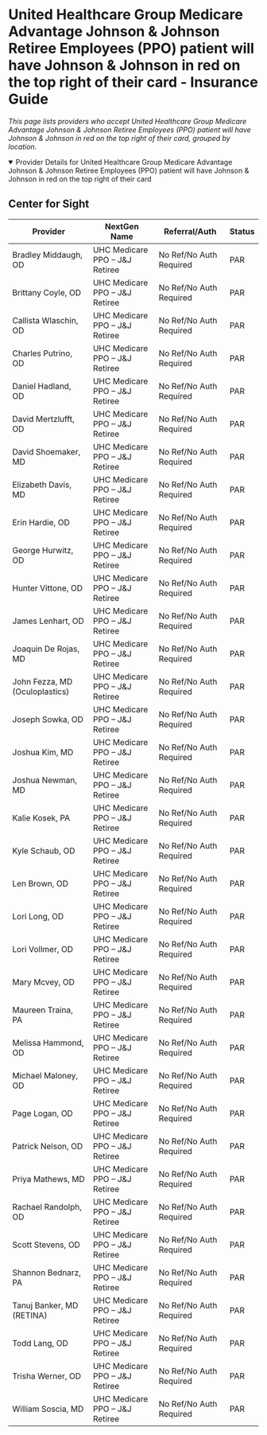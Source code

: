 # United Healthcare Group Medicare Advantage Johnson & Johnson Retiree Employees (PPO) patient will have Johnson & Johnson in red on the top right of their card - Insurance Guide

*This page lists providers who accept United Healthcare Group Medicare Advantage Johnson & Johnson Retiree Employees (PPO) patient will have Johnson & Johnson in red on the top right of their card, grouped by location.*

<details open><summary>Provider Details for United Healthcare Group Medicare Advantage Johnson & Johnson Retiree Employees (PPO) patient will have Johnson & Johnson in red on the top right of their card</summary>

## Center for Sight

| Provider | NextGen Name | Referral/Auth | Status |
|----------|-------------|--------------|--------|
| Bradley Middaugh, OD | UHC Medicare PPO – J&J Retiree | No Ref/No Auth Required | PAR |
| Brittany Coyle, OD | UHC Medicare PPO – J&J Retiree | No Ref/No Auth Required | PAR |
| Callista Wlaschin, OD | UHC Medicare PPO – J&J Retiree | No Ref/No Auth Required | PAR |
| Charles Putrino, OD | UHC Medicare PPO – J&J Retiree | No Ref/No Auth Required | PAR |
| Daniel Hadland, OD | UHC Medicare PPO – J&J Retiree | No Ref/No Auth Required | PAR |
| David Mertzlufft, OD | UHC Medicare PPO – J&J Retiree | No Ref/No Auth Required | PAR |
| David Shoemaker, MD | UHC Medicare PPO – J&J Retiree | No Ref/No Auth Required | PAR |
| Elizabeth Davis, MD | UHC Medicare PPO – J&J Retiree | No Ref/No Auth Required | PAR |
| Erin Hardie, OD | UHC Medicare PPO – J&J Retiree | No Ref/No Auth Required | PAR |
| George Hurwitz, OD | UHC Medicare PPO – J&J Retiree | No Ref/No Auth Required | PAR |
| Hunter Vittone, OD | UHC Medicare PPO – J&J Retiree | No Ref/No Auth Required | PAR |
| James Lenhart, OD | UHC Medicare PPO – J&J Retiree | No Ref/No Auth Required | PAR |
| Joaquin De Rojas, MD | UHC Medicare PPO – J&J Retiree | No Ref/No Auth Required | PAR |
| John Fezza, MD (Oculoplastics) | UHC Medicare PPO – J&J Retiree | No Ref/No Auth Required | PAR |
| Joseph Sowka, OD | UHC Medicare PPO – J&J Retiree | No Ref/No Auth Required | PAR |
| Joshua Kim, MD | UHC Medicare PPO – J&J Retiree | No Ref/No Auth Required | PAR |
| Joshua Newman, MD | UHC Medicare PPO – J&J Retiree | No Ref/No Auth Required | PAR |
| Kalie Kosek, PA | UHC Medicare PPO – J&J Retiree | No Ref/No Auth Required | PAR |
| Kyle Schaub, OD | UHC Medicare PPO – J&J Retiree | No Ref/No Auth Required | PAR |
| Len Brown, OD | UHC Medicare PPO – J&J Retiree | No Ref/No Auth Required | PAR |
| Lori Long, OD | UHC Medicare PPO – J&J Retiree | No Ref/No Auth Required | PAR |
| Lori Vollmer, OD | UHC Medicare PPO – J&J Retiree | No Ref/No Auth Required | PAR |
| Mary Mcvey, OD | UHC Medicare PPO – J&J Retiree | No Ref/No Auth Required | PAR |
| Maureen Traina, PA | UHC Medicare PPO – J&J Retiree | No Ref/No Auth Required | PAR |
| Melissa Hammond, OD | UHC Medicare PPO – J&J Retiree | No Ref/No Auth Required | PAR |
| Michael Maloney, OD | UHC Medicare PPO – J&J Retiree | No Ref/No Auth Required | PAR |
| Page Logan, OD | UHC Medicare PPO – J&J Retiree | No Ref/No Auth Required | PAR |
| Patrick Nelson, OD | UHC Medicare PPO – J&J Retiree | No Ref/No Auth Required | PAR |
| Priya Mathews, MD | UHC Medicare PPO – J&J Retiree | No Ref/No Auth Required | PAR |
| Rachael Randolph, OD | UHC Medicare PPO – J&J Retiree | No Ref/No Auth Required | PAR |
| Scott Stevens, OD | UHC Medicare PPO – J&J Retiree | No Ref/No Auth Required | PAR |
| Shannon Bednarz, PA | UHC Medicare PPO – J&J Retiree | No Ref/No Auth Required | PAR |
| Tanuj Banker, MD (RETINA) | UHC Medicare PPO – J&J Retiree | No Ref/No Auth Required | PAR |
| Todd Lang, OD | UHC Medicare PPO – J&J Retiree | No Ref/No Auth Required | PAR |
| Trisha Werner, OD | UHC Medicare PPO – J&J Retiree | No Ref/No Auth Required | PAR |
| William Soscia, MD | UHC Medicare PPO – J&J Retiree | No Ref/No Auth Required | PAR |

</details>

